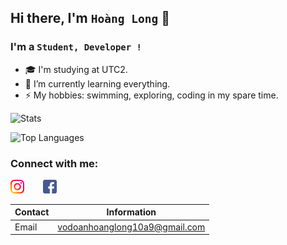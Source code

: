 ## Hi there, I'm `Hoàng Long` 👋



### I'm a `Student, Developer !` 
- 🎓 I'm studying at UTC2.
- 🌱 I’m currently learning everything.
- ⚡ My hobbies: swimming, exploring, coding in my spare time.

![Stats](https://github-readme-stats.vercel.app/api?username=vodoanhoanglong&show_icons=true&theme=gotham)

![Top Languages](https://github-readme-stats.vercel.app/api/top-langs/?username=vodoanhoanglong&layout=compact&title_color=007bff&text_color=e7e7e7&icon_color=007bff&bg_color=171c28)

### Connect with me:
[<img align="left" alt="vodoanhoanglong | Instagram" width="22px" src="./icon/instagram.png" />][instagram]
[<img align="lef" style="margin-left: 30px" alt="vodoanhoanglong | Facebook" width="22px" src="./icon/facebook.png" />][facebook]

[instagram]: https://www.instagram.com/vdhglg/
[facebook]: http://www.facebook.com/hoanglong.vodoan/

| Contact | Information |
|---------|-------------|
| Email   | vodoanhoanglong10a9@gmail.com|
